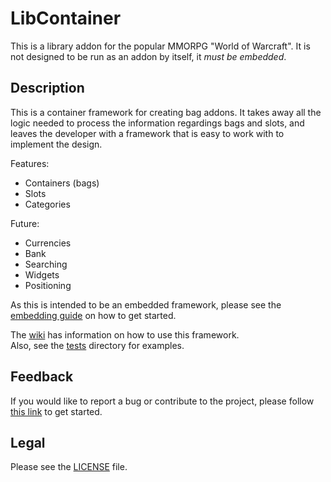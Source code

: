 # LibContainer

This is a library addon for the popular MMORPG "World of Warcraft".
It is not designed to be run as an addon by itself, it _must be embedded_.

## Description

This is a container framework for creating bag addons. It takes away all the logic needed to process the information regardings bags and slots, and leaves the developer with a framework that is easy to work with to implement the design.

Features:
- Containers (bags)
- Slots
- Categories

Future:
- Currencies
- Bank
- Searching
- Widgets
- Positioning

As this is intended to be an embedded framework, please see the [embedding guide](//github.com/p3lim-wow/LibContainer/wiki/Embedding) on how to get started.

The [wiki](//github.com/p3lim-wow/LibContainer/wiki) has information on how to use this framework.  
Also, see the [tests](//github.com/p3lim-wow/LibContainer/tree/master/tests) directory for examples.

## Feedback

If you would like to report a bug or contribute to the project, please follow [this link](//github.com/p3lim-wow/LibContainer/issues?q=) to get started.

## Legal

Please see the [LICENSE](//github.com/p3lim-wow/LibContainer/blob/master/LICENSE.txt) file.
